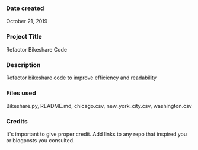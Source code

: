### Date created
October 21, 2019

### Project Title
Refactor Bikeshare Code

### Description
Refactor bikeshare code to improve efficiency and readability

### Files used
Bikeshare.py, README.md, chicago.csv, new_york_city.csv, washington.csv

### Credits
It's important to give proper credit. Add links to any repo that inspired you or blogposts you consulted.
